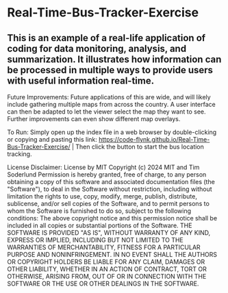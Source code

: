 # Real-Time-Bus-Tracker-Exercise
## This is an example of a real-life application of coding for data monitoring, analysis, and summarization. It illustrates how information can be processed in multiple ways to provide users with useful information real-time. 

Future Improvements: Future applications of this are wide, and will likely include gathering multiple maps from across the country.  A user interface can then be adapted to let the viewer select the map they want to see.  Further improvements can even show different map overlays.

To Run: Simply open up the index file in a web browser by double-clicking or copying and pasting this link: https://code-flynk.github.io/Real-Time-Bus-Tracker-Exercise/      |    Then click the button to start the bus location tracking. 

License Disclaimer: License by MIT Copyright (c) 2024 MIT and Tim Soderlund Permission is hereby granted, free of charge, to any person obtaining a copy of this software and associated documentation files (the "Software"), to deal in the Software without restriction, including without limitation the rights to use, copy, modify, merge, publish, distribute, sublicense, and/or sell copies of the Software, and to permit persons to whom the Software is furnished to do so, subject to the following conditions: The above copyright notice and this permission notice shall be included in all copies or substantial portions of the Software. THE SOFTWARE IS PROVIDED "AS IS", WITHOUT WARRANTY OF ANY KIND, EXPRESS OR IMPLIED, INCLUDING BUT NOT LIMITED TO THE WARRANTIES OF MERCHANTABILITY, FITNESS FOR A PARTICULAR PURPOSE AND NONINFRINGEMENT. IN NO EVENT SHALL THE AUTHORS OR COPYRIGHT HOLDERS BE LIABLE FOR ANY CLAIM, DAMAGES OR OTHER LIABILITY, WHETHER IN AN ACTION OF CONTRACT, TORT OR OTHERWISE, ARISING FROM, OUT OF OR IN CONNECTION WITH THE SOFTWARE OR THE USE OR OTHER DEALINGS IN THE SOFTWARE.
